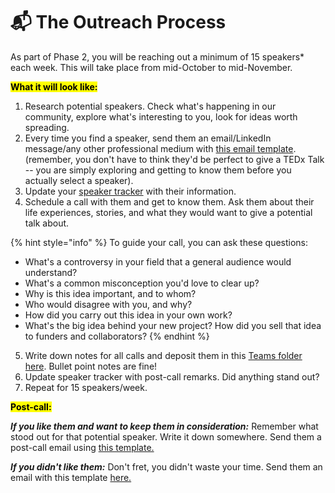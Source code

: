 # 📬 The Outreach Process

As part of Phase 2, you will be reaching out a minimum of 15 speakers\* each week. This will take place from mid-October to mid-November.&#x20;

<mark style="background-color:yellow;">**What it will look like:**</mark>

1. Research potential speakers. Check what's happening in our community, explore what's interesting to you, look for ideas worth spreading.
2. Every time you find a speaker, send them an email/LinkedIn message/any other professional medium with [this email template](../../communication-resources/).  (remember, you don't have to think they'd be perfect to give a TEDx Talk -- you are simply exploring and getting to know them before you actually select a speaker).
3. Update your [speaker tracker](https://indiana.sharepoint.com/:x:/r/sites/O365-TEDxI/Shared%20Documents/Curation/Resources/Trackers/Outreach%20Tracker.xlsx?d=w47fdeaf1e03b49589d60ceb35281ebbe\&csf=1\&web=1\&e=9sw1Bk) with their information.&#x20;
4. Schedule a call with them and get to know them. Ask them about their life experiences, stories, and what they would want to give a potential talk about.&#x20;

{% hint style="info" %}
To guide your call, you can ask these questions:

* What's a controversy in your field that a general audience would understand?
* What's a common misconception you'd love to clear up?
* Why is this idea important, and to whom?
* Who would disagree with you, and why?
* How did you carry out this idea in your own work?
* What's the big idea behind your new project? How did you sell that idea to funders and collaborators?
{% endhint %}

5. Write down notes for all calls and deposit them in this [Teams folder here](https://indiana.sharepoint.com/:f:/r/sites/O365-TEDxI/Shared%20Documents/Curation/Outreach/Call%20Notes?csf=1\&web=1\&e=lJLQgB). Bullet point notes are fine!
6. Update speaker tracker with post-call remarks. Did anything stand out?
7. Repeat for 15 speakers/week.

<mark style="background-color:yellow;">**Post-call:**</mark>

_**If you like them and want to keep them in consideration:**_ Remember what stood out for that potential speaker. Write it down somewhere. Send them a post-call email using [this template.](../../communication-resources/keeping-them-around.md)

_**If you didn't like them:**_ Don't fret, you didn't waste your time. Send them an email with this template [here.](../../communication-resources/declining-speaker-after-call.md)





